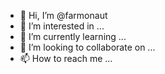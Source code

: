 - 👋 Hi, I’m @farmonaut
- 👀 I’m interested in ...
- 🌱 I’m currently learning ...
- 💞️ I’m looking to collaborate on ...
- 📫 How to reach me ...

<!---
farmonaut/farmonaut is a ✨ special ✨ repository because its `README.md` (this file) appears on your GitHub profile.
You can click the Preview link to take a look at your changes.
--->
